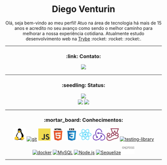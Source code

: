 <h1 align="center"> Diego Venturin </h1>

<p align="center">
     Olá, seja bem-vindo ao meu perfil! Atuo na área de tecnologia há mais de 15 anos e acredito no seu avanço como sendo o melhor caminho para              melhorar a nossa experiência cotidiana. Atualmente estudo desenvolvimento web na <a href="https://www.betrybe.com/" target="_blank">Trybe<a/>          :rocket: :rocket: :rocket:.
</p> 

<hr>
 
<div align="center">
     <h3>:link: Contato:</h3>
     <a href="https://www.linkedin.com/in/diego-venturin/" target="_blank"><img src="https://img.shields.io/badge/-LinkedIn-%230077B5?style=for-the-          badge&logo=linkedin&logoColor=white" target="_blank"></a>   
</div>
 
<hr>

<div align="center">
     <h3>:seedling: Status:</h3>
     <img height="150em" src="http://github-readme-streak-stats.herokuapp.com?user=venturinn&theme=dark">
     <br/>
     <img height="150em" src="https://github-readme-stats.vercel.app/api?username=venturinn&show_icons=true&theme=dark&count_private=true"/>
     <img height="150em" src="https://github-readme-stats.vercel.app/api/top-langs/?username=venturinn&layout=compact&langs_count=7&theme=dark"/>
</div>
 
<hr>

<div align="center">
      <h3>:mortar_board: Conhecimentos:</h3>
      <a href="https://www.linux.org/" target="_blank"><img src="https://raw.githubusercontent.com/devicons/devicon/master/icons/linux/linux-original.svg" alt="linux" width="40" height="40"/></a>
      <a href="https://git-scm.com/" target="_blank"><img src="https://www.vectorlogo.zone/logos/git-scm/git-scm-icon.svg" alt="git" width="40"                 height="40"/></a>
      <img  src="https://raw.githubusercontent.com/devicons/devicon/master/icons/javascript/javascript-original.svg" alt="javascript" width="40"               height="40"/>
      <img src="https://raw.githubusercontent.com/devicons/devicon/master/icons/html5/html5-original-wordmark.svg" alt="html5" width="40" height="40"/>
      <img src="https://raw.githubusercontent.com/devicons/devicon/master/icons/css3/css3-original-wordmark.svg" alt="css3" width="40" height="40"/>
      <a href="https://www.reactjs.org/" target="_blank"><img src="https://raw.githubusercontent.com/devicons/devicon/master/icons/react/react-original.svg" alt="react" width="40" height="40"/></a>
      <a href="https://redux.js.org/" target="_blank"><img src="https://raw.githubusercontent.com/devicons/devicon/master/icons/redux/redux-original.svg"       alt="redux" width="40" height="40"/></a>
      <a href="https://jestjs.io/" target="_blank"><img src="https://raw.githubusercontent.com/devicons/devicon/master/icons/jest/jest-plain.svg"               alt="jest" width="40" height="40"/></a>
      <a href="https://testing-library.com/" target="_blank"><img src="https://testing-library.com/img/logo-large.png" alt="testing-library" width="40"         height="40"/></a>
      <a href="https://www.docker.com/" target="_blank"><img src="https://www.docker.com/wp-content/uploads/2022/03/Moby-logo.png.webp" alt="docker"           width="40" height="40"/></a>
      <a href="https://www.mysql.com/" target="_blank"><img src="https://www.mysql.com/common/logos/logo-mysql-170x115.png" alt="MySQL" width="40"             height="40"/></a>
       <a href="https://nodejs.org/en/" target="_blank"><img src="https://nodejs.org/static/images/logos/nodejs-new-pantone-white.svg" alt="Node.js" width="40" height="40"/></a>
        <a href="https://sequelize.org/" target="_blank"><img src="https://sequelize.org/img/logo.svg" alt="Sequelize" width="40" height="40"/></a>
        <a href="https://expressjs.com/" target="_blank"><img src="https://raw.githubusercontent.com/devicons/devicon/master/icons/express/express-original-wordmark.svg" alt="Express" width="40" height="40"/></a>
 </div>

 <hr>
 
